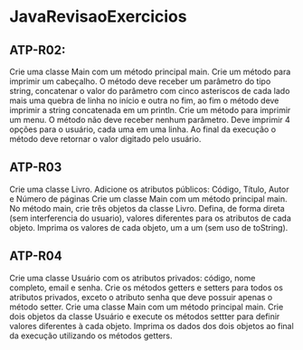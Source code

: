 # JavaRevisaoExercicios
## ATP-R02:
Crie uma classe Main com um método principal main.
Crie um método para imprimir um cabeçalho. O método deve receber um parâmetro do tipo string, concatenar o valor do parâmetro com cinco asteriscos de cada lado mais uma quebra de linha no início e outra no fim, ao fim o método deve imprimir a string concatenada em um println.
Crie um método para imprimir um menu. O método não deve receber nenhum parâmetro. Deve imprimir 4 opções para o usuário, cada uma em uma linha. Ao final da execução o método deve retornar o valor digitado pelo usuário. 

## ATP-R03
Crie uma classe Livro.
Adicione os atributos públicos: Código, Título, Autor e Número de páginas
Crie um classe Main com um método principal main. 
No método main, crie três objetos da classe Livro. 
Defina, de forma direta (sem interferencia do usuario), valores diferentes para os atributos de cada objeto.
Imprima os valores de cada objeto, um a um (sem uso de toString).

## ATP-R04
Crie uma classe Usuário com os atributos privados: código, nome completo, email e senha.
Crie os métodos getters e setters para todos os atributos privados, exceto o atributo senha que deve possuir apenas o método setter.
Crie uma classe Main com um método principal main.
Crie dois objetos da classe Usuário e execute os métodos settter para definir valores diferentes à cada objeto.
Imprima os dados dos dois objetos ao final da execução utilizando os métodos getters.
